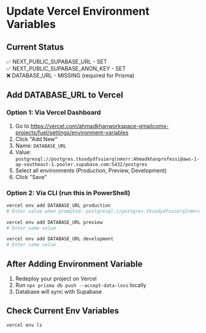 # Update Vercel Environment Variables

## Current Status
✅ NEXT_PUBLIC_SUPABASE_URL - SET  
✅ NEXT_PUBLIC_SUPABASE_ANON_KEY - SET  
❌ DATABASE_URL - MISSING (required for Prisma)

## Add DATABASE_URL to Vercel

### Option 1: Via Vercel Dashboard
1. Go to https://vercel.com/ahmadkhanworkspace-gmailcoms-projects/fuel/settings/environment-variables
2. Click "Add New"
3. Name: `DATABASE_URL`
4. Value: `postgresql://postgres.tksodydfsuierqlnmnrr:Ahmadkhanprofessi@aws-1-ap-southeast-1.pooler.supabase.com:5432/postgres`
5. Select all environments (Production, Preview, Development)
6. Click "Save"

### Option 2: Via CLI (run this in PowerShell)
```powershell
vercel env add DATABASE_URL production
# Enter value when prompted: postgresql://postgres.tksodydfsuierqlnmnrr:Ahmadkhanprofessi@aws-1-ap-southeast-1.pooler.supabase.com:5432/postgres

vercel env add DATABASE_URL preview
# Enter same value

vercel env add DATABASE_URL development
# Enter same value
```

## After Adding Environment Variable

1. Redeploy your project on Vercel
2. Run `npx prisma db push --accept-data-loss` locally
3. Database will sync with Supabase

## Check Current Env Variables
```bash
vercel env ls
```

